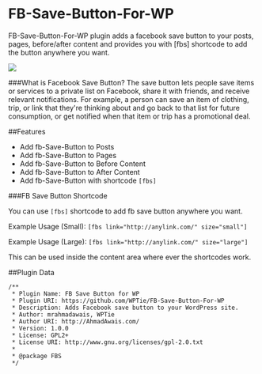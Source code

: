 # FB-Save-Button-For-WP
FB-Save-Button-For-WP plugin adds a facebook save button to your posts, pages, before/after content and provides you with [fbs] shortcode to add the button anywhere you want.

![](https://i.imgur.com/GP7XeF1.png)

###What is Facebook Save Button?
The save button lets people save items or services to a private list on Facebook, share it with friends, and receive relevant notifications. For example, a person can save an item of clothing, trip, or link that they're thinking about and go back to that list for future consumption, or get notified when that item or trip has a promotional deal.

##Features
- Add fb-Save-Button to Posts
- Add fb-Save-Button to Pages
- Add fb-Save-Button to Before Content
- Add fb-Save-Button to After Content
- Add fb-Save-Button with shortcode `[fbs]`

###FB Save Button Shortcode

You can use `[fbs]` shortcode to add fb save button anywhere you want.

Example Usage (Small): `[fbs link="http://anylink.com/" size="small"]`

Example Usage (Large): `[fbs link="http://anylink.com/" size="large"]`

This can be used inside the content area where ever the shortcodes work.

##Plugin Data
```
/**
 * Plugin Name: FB Save Button for WP
 * Plugin URI: https://github.com/WPTie/FB-Save-Button-For-WP
 * Description: Adds Facebook save button to your WordPress site.
 * Author: mrahmadawais, WPTie
 * Author URI: http://AhmadAwais.com/
 * Version: 1.0.0
 * License: GPL2+
 * License URI: http://www.gnu.org/licenses/gpl-2.0.txt
 *
 * @package FBS
 */
```
